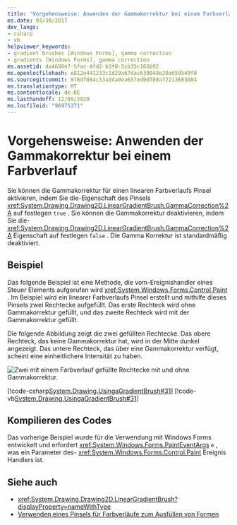 ```yaml
---
title: 'Vorgehensweise: Anwenden der Gammakorrektur bei einem Farbverlauf'
ms.date: 03/30/2017
dev_langs:
- csharp
- vb
helpviewer_keywords:
- gradient brushes [Windows Forms], gamma correction
- gradients [Windows Forms], gamma correction
ms.assetid: da4690e7-5fac-4fd2-b3f0-5cb35c165b92
ms.openlocfilehash: e812e441233c1d29a67dac639048e20a659549f0
ms.sourcegitcommit: 9f6df084c53a3da0ea657ed0d708a72213683084
ms.translationtype: MT
ms.contentlocale: de-DE
ms.lasthandoff: 12/09/2020
ms.locfileid: "96975371"
---
```

# <a name="how-to-apply-gamma-correction-to-a-gradient"></a>Vorgehensweise: Anwenden der Gammakorrektur bei einem Farbverlauf
Sie können die Gammakorrektur für einen linearen Farbverlaufs Pinsel aktivieren, indem Sie die-Eigenschaft des Pinsels <xref:System.Drawing.Drawing2D.LinearGradientBrush.GammaCorrection%2A> auf festlegen `true` . Sie können die Gammakorrektur deaktivieren, indem Sie die- <xref:System.Drawing.Drawing2D.LinearGradientBrush.GammaCorrection%2A> Eigenschaft auf festlegen `false` . Die Gamma Korrektur ist standardmäßig deaktiviert.  
  
## <a name="example"></a>Beispiel  

Das folgende Beispiel ist eine Methode, die vom-Ereignishandler eines Steuer Elements aufgerufen wird <xref:System.Windows.Forms.Control.Paint> . Im Beispiel wird ein linearer Farbverlaufs Pinsel erstellt und mithilfe dieses Pinsels zwei Rechtecke aufgefüllt. Das erste Rechteck wird ohne Gammakorrektur gefüllt, und das zweite Rechteck wird mit der Gammakorrektur gefüllt.  
  
 Die folgende Abbildung zeigt die zwei gefüllten Rechtecke. Das obere Rechteck, das keine Gammakorrektur hat, wird in der Mitte dunkel angezeigt. Das untere Rechteck, das über eine Gammakorrektur verfügt, scheint eine einheitlichere Intensität zu haben.  
  
 ![Zwei mit einem Farbverlauf gefüllte Rechtecke mit und ohne Gammakorrektur.](./media/how-to-apply-gamma-correction-to-a-gradient/two-rectangles-gamma-gradient.png)  
  
 [!code-csharp[System.Drawing.UsingaGradientBrush#31](~/samples/snippets/csharp/VS_Snippets_Winforms/System.Drawing.UsingaGradientBrush/CS/Class1.cs#31)]
 [!code-vb[System.Drawing.UsingaGradientBrush#31](~/samples/snippets/visualbasic/VS_Snippets_Winforms/System.Drawing.UsingaGradientBrush/VB/Class1.vb#31)]  
  
## <a name="compiling-the-code"></a>Kompilieren des Codes  
 Das vorherige Beispiel wurde für die Verwendung mit Windows Forms entwickelt und erfordert <xref:System.Windows.Forms.PaintEventArgs> `e` , was ein Parameter des- <xref:System.Windows.Forms.Control.Paint> Ereignis Handlers ist.  
  
## <a name="see-also"></a>Siehe auch

- <xref:System.Drawing.Drawing2D.LinearGradientBrush?displayProperty=nameWithType>
- [Verwenden eines Pinsels für Farbverläufe zum Ausfüllen von Formen](using-a-gradient-brush-to-fill-shapes.md)
